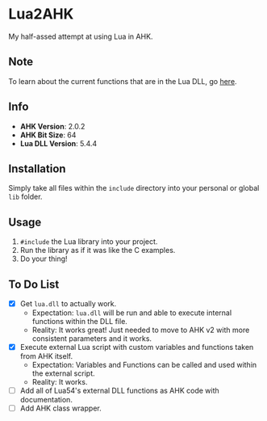 # Lua2AHK
My half-assed attempt at using Lua in AHK.

## Note
To learn about the current functions that are in the Lua DLL, go [here](functions_list.md).

## Info
- **AHK Version**: 2.0.2
- **AHK Bit Size**: 64
- **Lua DLL Version**: 5.4.4

## Installation
Simply take all files within the `include` directory into your personal or global `lib` folder.

## Usage
1. `#include` the Lua library into your project.
2. Run the library as if it was like the C examples.
3. Do your thing!

## To Do List
- [x] Get `lua.dll` to actually work.
	- Expectation: `lua.dll` will be run and able to execute internal functions within the DLL file.
	- Reality: It works great! Just needed to move to AHK v2 with more consistent parameters and it works.
- [x] Execute external Lua script with custom variables and functions taken from AHK itself.
	- Expectation: Variables and Functions can be called and used within the external script.
	- Reality: It works.
- [ ] Add all of Lua54's external DLL functions as AHK code with documentation.
- [ ] Add AHK class wrapper.
